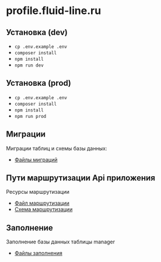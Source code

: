 # profile.fluid-line.ru

## Установка (dev)
- `cp .env.example .env`
- `composer install`
- `npm install`
- `npm run dev`

## Установка (prod)
- `cp .env.example .env`
- `composer install`
- `npm install`
- `npm run prod`

## Миграции

Миграции таблиц и схемы базы данных:
<ul>
    <li><a href="https://github.com/cherepushka/profile/tree/back/database/migrations">Файлы миграций</a></li>
</ul>

## Пути маршрутизации Api приложения

Ресурсы маршрутизации
<ul>
    <li><a href="https://github.com/cherepushka/profile/blob/back/routes/api.php">Файл маршрутизации</a></li>
	<li><a href="https://github.com/cherepushka/profile/blob/back/API.yaml">Схема маршрутизации</a></li>
</ul>

## Заполнение

Заполнение базы данных таблицы manager

<ul>
	<li><a href="https://github.com/cherepushka/profile/blob/back/database/seeders">Файлы заполнения</a></li>
</ul>

